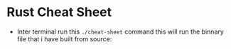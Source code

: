 # Rust Cheat Sheet

- Inter terminal run this `./cheat-sheet` command this will run the binnary file that i have built from source:
